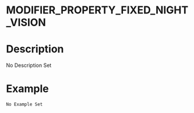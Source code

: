# MODIFIER_PROPERTY_FIXED_NIGHT_VISION
# Description
No Description Set
# Example
```No Example Set```